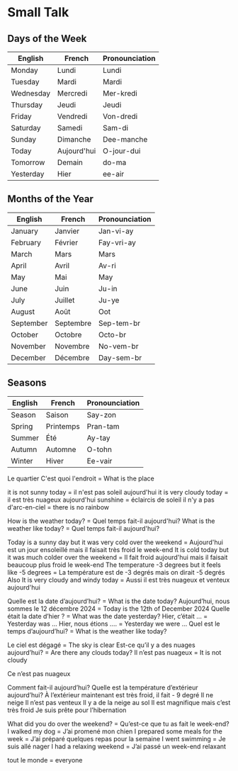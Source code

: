 # Small Talk

## Days of the Week

| English   | French      | Pronounciation |
| --------- | ----------- | -------------- |
| Monday    | Lundi       | Lundi          |
| Tuesday   | Mardi       | Mardi          |
| Wednesday | Mercredi    | Mer-kredi      |
| Thursday  | Jeudi       | Jeudi          |
| Friday    | Vendredi    | Von-dredi      |
| Saturday  | Samedi      | Sam-di         |
| Sunday    | Dimanche    | Dee-manche     |
| Today     | Aujourd'hui | O-jour-dui     |
| Tomorrow  | Demain      | do-ma          |
| Yesterday | Hier        | ee-air         |

## Months of the Year

| English   | French    | Pronounciation |
| --------- | --------- | -------------- |
| January   | Janvier   | Jan-vi-ay      |
| February  | Février   | Fay-vri-ay     |
| March     | Mars      | Mars           |
| April     | Avril     | Av-ri          |
| May       | Mai       | May            |
| June      | Juin      | Ju-in          |
| July      | Juillet   | Ju-ye          |
| August    | Août      | Oot            |
| September | Septembre | Sep-tem-br     |
| October   | Octobre   | Octo-br        |
| November  | Novembre  | No-vem-br      |
| December  | Décembre  | Day-sem-br     |

## Seasons

| English | French    | Pronounciation |
| ------- | --------- | -------------- |
| Season  | Saison    | Say-zon        |
| Spring  | Printemps | Pran-tam       |
| Summer  | Été       | Ay-tay         |
| Autumn  | Automne   | O-tohn         |
| Winter  | Hiver     | Ee-vair        |

Le quartier
C'est quoi l'endroit = What is the place

it is not sunny today = il n'est pas soleil aujourd'hui
it is very cloudy today = il est très nuageux aujourd'hui
sunshine = éclaircis de soleil
il n'y a pas d'arc-en-ciel = there is no rainbow

How is the weather today? = Quel temps fait-il aujourd'hui?
What is the weather like today? = Quel temps fait-il aujourd'hui?

Today is a sunny day but it was very cold over the weekend = Aujourd'hui est un jour ensoleillé mais il faisait très froid le week-end
It is cold today but it was much colder over the weekend = Il fait froid aujourd'hui mais il faisait beaucoup plus froid le week-end
The temperature -3 degrees but it feels like -5 degrees = La température est de -3 degrés mais on dirait -5 degrés
Also It is very cloudy and windy today = Aussi il est très nuageux et venteux aujourd'hui

Quelle est la date d’aujourd’hui? = What is the date today?
Aujourd’hui, nous sommes le 12 décembre 2024 = Today is the 12th of December 2024
Quelle était la date d’hier ? = What was the date yesterday?
Hier, c’était … = Yesterday was …
Hier, nous étions …. = Yesterday we were …
Quel est le temps d’aujourd’hui? = What is the weather like today?

Le ciel est dégagé = The sky is clear
Est-ce qu’il y a des nuages aujourd’hui? = Are there any clouds today?
Il n’est pas nuageux = It is not cloudy

Ce n’est pas nuageux

Comment fait-il aujourd’hui?
Quelle est la température d’extérieur aujourd’hui?
À l’extérieur maintenant est très froid, il fait - 9 degré
Il ne neige
Il n’est pas venteux
Il y a de la neige au sol
Il est magnifique mais c’est très froid
Je suis prête pour l’hibernation

What did you do over the weekend? = Qu’est-ce que tu as fait le week-end?
I walked my dog = J’ai promené mon chien
I prepared some meals for the week = J’ai préparé quelques repas pour la semaine
I went swimming = Je suis allé nager
I had a relaxing weekend = J’ai passé un week-end relaxant

tout le monde = everyone
